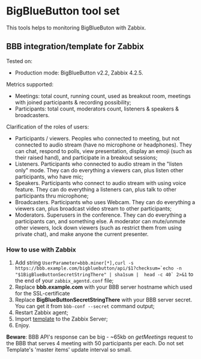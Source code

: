 # BigBlueButton tool set
This tools helps to monitoring BigBlueButon with Zabbix.

## BBB integration/template for Zabbix
Tested on:

- Production mode: BigBlueButton v2.2, Zabbix 4.2.5.

Metrics supported:
- Meetings: total count, running count, used as breakout room, meetings with joined participants & recording possibility;
- Participants: total count, moderators count, listeners & speakers & broadcasters.

Сlarification of the roles of users:
- Participants / viewers. Peoples who connected to meeting, but not connected to audio stream (have no microphone or headphones). They can chat, respond to polls, view presentation, display an emoji (such as their raised hand), and participate in a breakout sessions;
- Listeners. Participants who connected to audio stream in the "listen only" mode. They can do everything a viewers can, plus listen other participants, who have mic;
- Speakers. Participants who connect to audio stream with using voice feature. They can do everything a listeners can, plus talk to other participants thru microphone;
- Broadcasters. Participants who uses Webcam. They can do everything a viewers can, plus broadcast video stream to other participants;
- Moderators. Superusers in the conference. They can do everything a participants can, and something else. A moderator can mute/unmute other viewers, lock down viewers (such as restrict them from using private chat), and make anyone the current presenter. 

### How to use with Zabbix
1. Add string ``UserParameter=bbb.miner[*],curl -s https://bbb.example.com/bigbluebutton/api/$1?checksum=`echo -n "$1BigBlueButtonSecretStringThere" | sha1sum |  head -c 40` 2>&1`` to the end of your ``zabbix_agentd.conf`` file;
2. Replace **bbb.example.com** with your BBB server hostname which used for the SSL-certificate
3. Replace **BigBlueButtonSecretStringThere** with your BBB server secret. You can get it from ``bbb-conf --secret`` command output;
4. Restart Zabbix agent;
4. Import [template](https://github.com/zbx-sadman/BigBlueButton/tree/master/Zabbix_Templates) to the Zabbix Server;
6. Enjoy.

**Beware**: BBB API's response can be big - ~65kb on _getMeetings_ request to the BBB that serves 4 meeting with 50 participants per each. Do not set Template's 'master items' update interval so small.

